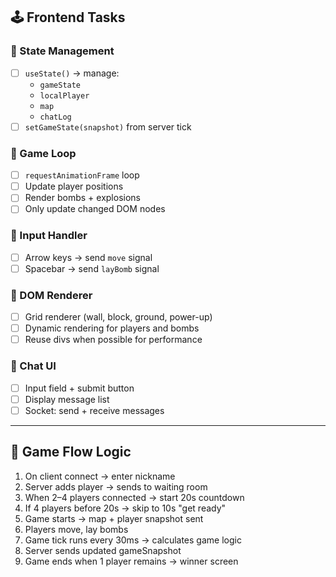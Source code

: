 
## 🕹 Frontend Tasks

### 🔹 State Management
- [ ] `useState()` → manage:
  - `gameState`
  - `localPlayer`
  - `map`
  - `chatLog`
- [ ] `setGameState(snapshot)` from server tick

### 🔹 Game Loop
- [ ] `requestAnimationFrame` loop
- [ ] Update player positions
- [ ] Render bombs + explosions
- [ ] Only update changed DOM nodes

### 🔹 Input Handler
- [ ] Arrow keys → send `move` signal
- [ ] Spacebar → send `layBomb` signal

### 🔹 DOM Renderer
- [ ] Grid renderer (wall, block, ground, power-up)
- [ ] Dynamic rendering for players and bombs
- [ ] Reuse divs when possible for performance

### 🔹 Chat UI
- [ ] Input field + submit button
- [ ] Display message list
- [ ] Socket: send + receive messages

---

## 🔁 Game Flow Logic

1. On client connect → enter nickname
2. Server adds player → sends to waiting room
3. When 2–4 players connected → start 20s countdown
4. If 4 players before 20s → skip to 10s "get ready"
5. Game starts → map + player snapshot sent
6. Players move, lay bombs
7. Game tick runs every 30ms → calculates game logic
8. Server sends updated gameSnapshot
9. Game ends when 1 player remains → winner screen

